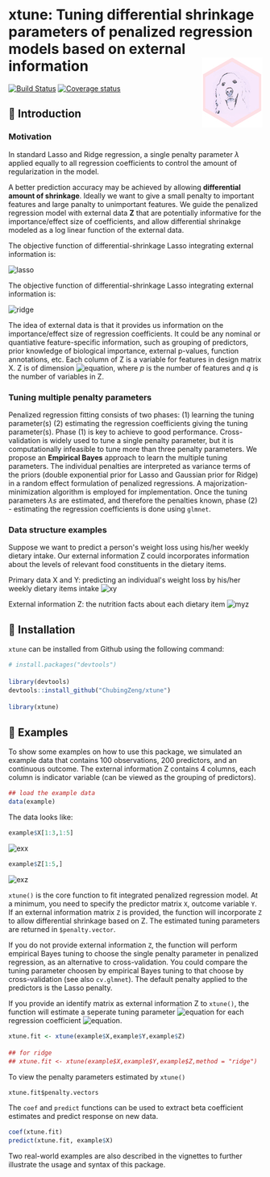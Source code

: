 <!-- README.md is generated from README.Rmd. Please edit that file -->

xtune: Tuning differential shrinkage parameters of penalized regression models based on external information <img src="man/figures/logo.png" align="right" />
=======

[![Build Status](https://travis-ci.org/ChubingZeng/xtune.svg?branch=master)](https://travis-ci.org/ChubingZeng/xtune)
[![Coverage status](https://codecov.io/gh/ChubingZeng/xtune/branch/master/graph/badge.svg)](https://codecov.io/gh/ChubingZeng/xtune)



&#x1F4D7;  Introduction
-----------------------

### Motivation

In standard Lasso and Ridge regression, a single penalty parameter *λ* applied equally to all regression coefficients to control the amount of regularization in the model. 

A better prediction accuracy may be achieved by allowing **differential amount of shrinkage**. Ideally we want to give a small penalty to important features and large panalty to unimportant features. We guide the penalized regression model with external data **Z** that are potentially informative for the importance/effect size of coefficients, and allow differential shrinakge modeled as a log linear function of the external data. 

The objective function of differential-shrinkage Lasso integrating external information is: 

![lasso](https://user-images.githubusercontent.com/23446412/56463267-9b5eeb00-6385-11e9-8aed-82b9df287d5e.png)

The objective function of differential-shrinkage Lasso integrating external information is: 

![ridge](https://user-images.githubusercontent.com/23446412/56463270-a580e980-6385-11e9-94a9-2a4245127670.png)

The idea of external data is that it provides us information on the importance/effect size of regression coefficients. It could be any nominal or quantiative feature-specific information, such as grouping of predictors, prior knowledge of biological importance, external p-values, function annotations, etc. Each column of Z is a variable for features in design matrix X. Z is of dimension ![equation](https://latex.codecogs.com/gif.latex?p&space;\times&space;q), where *p* is the number of features and *q* is the number of variables in Z.

### Tuning multiple penalty parameters

Penalized regression fitting consists of two phases: (1) learning the tuning parameter(s) (2) estimating the regression coefficients giving the tuning parameter(s). Phase (1) is key to achieve to good performance. Cross-validation is widely used to tune a single penalty parameter, but it is computationally infeasible to tune more than three penalty parameters. We propose an **Empirical Bayes** approach to learn the multiple tuning parameters. The individual penalties are interpreted as variance terms of the priors (double exponential prior for Lasso and Gaussian prior for Ridge) in a random effect formulation of penalized regressions. A majorization-minimization algorithm is employed for implementation. Once the tuning parameters *λs* are estimated, and therefore the penalties known, phase (2) - estimating the regression coefficients is done using `glmnet`. 

### Data structure examples

Suppose we want to predict a person's weight loss using his/her weekly dietary intake. Our external information Z could incorporates information about the levels of relevant food constituents in the dietary items.

Primary data X and Y: predicting an individual's weight loss by his/her weekly dietary items intake 
![xy](https://user-images.githubusercontent.com/23446412/57326302-0a944900-70c1-11e9-9575-2d32ae24700c.png)

External information Z: the nutrition facts about each dietary item
<img width="508" alt="myz" src="https://user-images.githubusercontent.com/23446412/57328408-349c3a00-70c6-11e9-92c0-284c2c851588.png">


&#x1F4D9;  Installation
-----------------------
`xtune` can be installed from Github using the following command:

``` r
# install.packages("devtools")

library(devtools)
devtools::install_github("ChubingZeng/xtune")

library(xtune)
```

&#x1F4D8;  Examples
-------------------
To show some examples on how to use this package, we simulated an example data that contains 100 observations, 200 predictors, and an continuous outcome. The external information Z contains 4 columns, each column is indicator variable (can be viewed as the grouping of predictors). 

``` r
## load the example data
data(example)
```

The data looks like: 
``` r 
example$X[1:3,1:5]
```
![exx](https://user-images.githubusercontent.com/23446412/57326129-98bbff80-70c0-11e9-8b60-ad1b66ade231.png)

``` r 
example$Z[1:5,]
```
![exz](https://user-images.githubusercontent.com/23446412/57326184-bf7a3600-70c0-11e9-874b-0019f50f0014.png)

`xtune()` is the core function to fit integrated penalized regression model. At a minimum, you need to specify the predictor matrix `X`, outcome variable `Y`. If an external information matrix `Z` is provided, the function will incorporate `Z` to allow differential shrinkage based on Z. The estimated tuning parameters are returned in `$penalty.vector`. 

If you do not provide external information `Z`, the function will perform empirical Bayes tuning to choose the single penalty parameter in penalized regression, as an alternative to cross-validation. You could compare the tuning parameter choosen by empirical Bayes tuning to that choose by cross-validation (see also `cv.glmnet`). The default penalty applied to the predictors is the Lasso penalty. 

If you provide an identify matrix as external information Z to `xtune()`, the function will estimate a seperate tuning parameter ![equation](https://latex.codecogs.com/gif.latex?\lambda_j) for each regression coefficient ![equation](https://latex.codecogs.com/gif.latex?\beta_j).

``` r
xtune.fit <- xtune(example$X,example$Y,example$Z)

## for ridge
## xtune.fit <- xtune(example$X,example$Y,example$Z,method = "ridge")
```

To view the penalty parameters estimated by `xtune()`

```
xtune.fit$penalty.vectors
```

The `coef` and `predict` functions can be used to extract beta coefficient estimates and predict response on new data. 

``` r
coef(xtune.fit)
predict(xtune.fit, example$X)
```

Two real-world examples are also described in the vignettes to further illustrate the usage and syntax of this package. 
